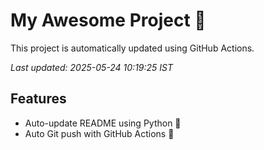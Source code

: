 # My Awesome Project 🚀

This project is automatically updated using GitHub Actions.

_Last updated: 2025-05-24 10:19:25 IST_

## Features
- Auto-update README using Python 🐍
- Auto Git push with GitHub Actions 🤖

